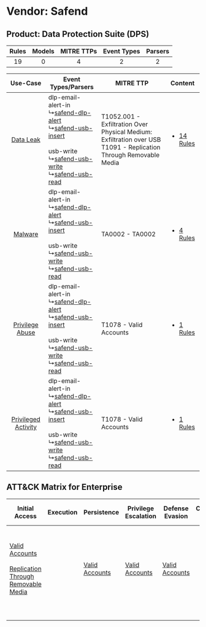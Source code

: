 Vendor: Safend
==============
Product: Data Protection Suite (DPS)
------------------------------------
| Rules | Models | MITRE TTPs | Event Types | Parsers |
|:-----:|:------:|:----------:|:-----------:|:-------:|
|  19   |   0    |     4      |      2      |    2    |

|    Use-Case    | Event Types/Parsers    | MITRE TTP    | Content    |
|:----:| ---- | ---- | ---- |
|    [Data Leak](../../../UseCases/uc_data_leak.md)    |  dlp-email-alert-in<br> ↳[safend-dlp-alert](Ps/pC_safenddlpalert.md)<br> ↳[safend-usb-insert](Ps/pC_safendusbinsert.md)<br><br> usb-write<br> ↳[safend-usb-write](Ps/pC_safendusbwrite.md)<br> ↳[safend-usb-read](Ps/pC_safendusbread.md)<br> | T1052.001 - Exfiltration Over Physical Medium: Exfiltration over USB<br>T1091 - Replication Through Removable Media<br> | [<ul><li>14 Rules</li></ul>](RM/r_m_safend_data_protection_suite_(dps)_Data_Leak.md)          |
|    [Malware](../../../UseCases/uc_malware.md)    |  dlp-email-alert-in<br> ↳[safend-dlp-alert](Ps/pC_safenddlpalert.md)<br> ↳[safend-usb-insert](Ps/pC_safendusbinsert.md)<br><br> usb-write<br> ↳[safend-usb-write](Ps/pC_safendusbwrite.md)<br> ↳[safend-usb-read](Ps/pC_safendusbread.md)<br> | TA0002 - TA0002<br>    | [<ul><li>4 Rules</li></ul>](RM/r_m_safend_data_protection_suite_(dps)_Malware.md)    |
|     [Privilege Abuse](../../../UseCases/uc_privilege_abuse.md)     |  dlp-email-alert-in<br> ↳[safend-dlp-alert](Ps/pC_safenddlpalert.md)<br> ↳[safend-usb-insert](Ps/pC_safendusbinsert.md)<br><br> usb-write<br> ↳[safend-usb-write](Ps/pC_safendusbwrite.md)<br> ↳[safend-usb-read](Ps/pC_safendusbread.md)<br> | T1078 - Valid Accounts<br>    | [<ul><li>1 Rules</li></ul>](RM/r_m_safend_data_protection_suite_(dps)_Privilege_Abuse.md)     |
| [Privileged Activity](../../../UseCases/uc_privileged_activity.md) |  dlp-email-alert-in<br> ↳[safend-dlp-alert](Ps/pC_safenddlpalert.md)<br> ↳[safend-usb-insert](Ps/pC_safendusbinsert.md)<br><br> usb-write<br> ↳[safend-usb-write](Ps/pC_safendusbwrite.md)<br> ↳[safend-usb-read](Ps/pC_safendusbread.md)<br> | T1078 - Valid Accounts<br>    | [<ul><li>1 Rules</li></ul>](RM/r_m_safend_data_protection_suite_(dps)_Privileged_Activity.md) |

ATT&CK Matrix for Enterprise
----------------------------
| Initial Access                                                                                                                                              | Execution | Persistence                                                         | Privilege Escalation                                                | Defense Evasion                                                     | Credential Access | Discovery | Lateral Movement                                                                         | Collection | Command and Control | Exfiltration                                                                                                                                                                                            | Impact |
| ----------------------------------------------------------------------------------------------------------------------------------------------------------- | --------- | ------------------------------------------------------------------- | ------------------------------------------------------------------- | ------------------------------------------------------------------- | ----------------- | --------- | ---------------------------------------------------------------------------------------- | ---------- | ------------------- | ------------------------------------------------------------------------------------------------------------------------------------------------------------------------------------------------------- | ------ |
| [Valid Accounts](https://attack.mitre.org/techniques/T1078)<br><br>[Replication Through Removable Media](https://attack.mitre.org/techniques/T1091)<br><br> |           | [Valid Accounts](https://attack.mitre.org/techniques/T1078)<br><br> | [Valid Accounts](https://attack.mitre.org/techniques/T1078)<br><br> | [Valid Accounts](https://attack.mitre.org/techniques/T1078)<br><br> |                   |           | [Replication Through Removable Media](https://attack.mitre.org/techniques/T1091)<br><br> |            |                     | [Exfiltration Over Physical Medium: Exfiltration over USB](https://attack.mitre.org/techniques/T1052/001)<br><br>[Exfiltration Over Physical Medium](https://attack.mitre.org/techniques/T1052)<br><br> |        |